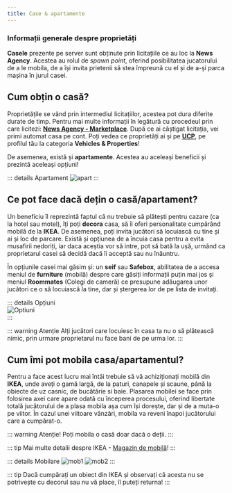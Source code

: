 ```yaml
---
title: Case & apartamente
---
```


### Informații generale despre proprietăți

**Casele** prezente pe server sunt obținute prin licitațiile ce au loc la **News Agency**. Acestea au rolul de *spawn point*, oferind posibilitatea jucatorului de a le mobila, de a își invita prietenii să stea împreună cu el și de a-și parca mașina în jurul casei.

## Cum obțin o casă?

Proprietățile se vând prin intermediul licitațiilor, acestea pot dura diferite durate de timp. Pentru mai multe informații în legătură cu procedeul prin care licitezi: [**News Agency - Marketplace**](../economy/businesses.md#news-agency). După ce ai câștigat licitația, vei primi automat casa pe cont. Poți vedea ce proprietăți ai și pe [**UCP**](https://ucp.liberty.mp), pe profilul tău la categoria **Vehicles & Properties**!

De asemenea, există și **apartamente**. Acestea au aceleași beneficii și prezintă aceleași opțiuni!

::: details Apartament
<Image src="http://i.imgur.com/y6Z7q2a.gif" alt="apart" />
:::

## Ce pot face dacă dețin o casă/apartament?

Un beneficiu îl reprezintă faptul că nu trebuie să plătești pentru cazare (ca la hotel sau motel), îți poți **decora** casa, să îi oferi personalitate cumpărând mobilă de la **IKEA**. De asemenea, poți invita jucători să locuiască cu tine și ai și loc de parcare. Există și opțiunea de a încuia casa pentru a evita musafirii nedoriți, iar daca aceștia vor să intre, pot să bată la ușă, urmând ca proprietarul casei să decidă dacă îi acceptă sau nu înăuntru. 

În opțiunile casei mai găsim și: un **seif** sau **Safebox**, abilitatea de a accesa meniul de **furniture** (mobilă) despre care găsiți informații puțin mai jos și meniul **Roommates** (Colegi de cameră) ce presupune adăugarea unor jucători ce o să locuiască la tine, dar și ștergerea lor de pe lista de invitați. 

::: details Opțiuni  
 <Image src="https://i.imgur.com/v1Gw166.png" alt="Optiuni" />  
::: 

::: warning Atenție
Alți jucători care locuiesc în casa ta nu o să plătească nimic, prin urmare proprietarul nu face bani de pe urma lor.
:::

## Cum îmi pot mobila casa/apartamentul?

Pentru a face acest lucru mai întâi trebuie să vă achiziționați mobilă din **IKEA**, unde aveți o gamă largă, de la paturi, canapele și scaune, până la obiecte de uz casnic, de bucătărie si baie. Plasarea mobilei se face prin folosirea axei care apare odată cu începerea procesului, oferind libertate totală jucătorului de a plasa mobila așa cum își dorește, dar și de a muta-o pe viitor. În cazul unei viitoare vânzări, mobila va reveni înapoi jucătorului care a cumpărat-o.

::: warning Atenție!
Poți mobila o casă doar dacă o deții.
:::

::: tip
Mai multe detalii despre IKEA - [Magazin de mobilă](../economy/businesses.md#furniture-store)!
:::

::: details Mobilare
<Image src="http://i.imgur.com/UsEelPK.gif" alt="mob1" />
<Image src="http://i.imgur.com/v9UqBUV.gif" alt="mob2" />
:::

::: tip
Dacă cumpărați un obiect din IKEA și observați că acesta nu se potrivește cu decorul sau nu vă place, îl puteți returna!
:::
